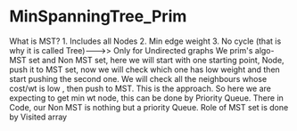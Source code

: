 # MinSpanningTree_Prim
What is MST? 1. Includes all Nodes 2. Min edge weight 3. No cycle (that is why it is called Tree)--->> Only for Undirected graphs
We prim's algo- MST set and Non MST set, here we will start with one starting point, Node, push it to MST set, now we will check which one has low weight and then start pushing the second one. We will check all the neighbours whose cost/wt is low , then push to MST. This is the approach.
So here we are expecting to get min wt node, this can be done by Priority Queue. There in Code, our Non MST is nothing but a priority Queue. Role of MST set is done by Visited array
